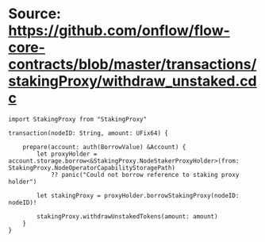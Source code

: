 # Source: https://github.com/onflow/flow-core-contracts/blob/master/transactions/stakingProxy/withdraw_unstaked.cdc

```
import StakingProxy from "StakingProxy"

transaction(nodeID: String, amount: UFix64) {

    prepare(account: auth(BorrowValue) &Account) {
        let proxyHolder = account.storage.borrow<&StakingProxy.NodeStakerProxyHolder>(from: StakingProxy.NodeOperatorCapabilityStoragePath)
            ?? panic("Could not borrow reference to staking proxy holder")

        let stakingProxy = proxyHolder.borrowStakingProxy(nodeID: nodeID)!

        stakingProxy.withdrawUnstakedTokens(amount: amount)
    }
}

```